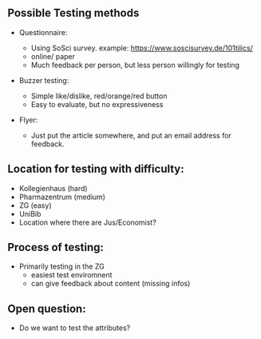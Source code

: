 ## Possible Testing methods

* Questionnaire:
  * Using SoSci survey. example: https://www.soscisurvey.de/101tilics/
  * online/ paper
  + Much feedback per person, but less person willingly for testing 

* Buzzer testing:
  * Simple like/dislike, red/orange/red button
  * Easy to evaluate, but no expressiveness
* Flyer:
  * Just put the article somewhere, and put an email address for feedback.
  
  
## Location for testing with difficulty:
* Kollegienhaus (hard)
* Pharmazentrum (medium)
* ZG  (easy)
* UniBib
* Location where there are Jus/Economist? 

## Process of testing:
* Primarily testing in the ZG
  * easiest test enviromnent
  * can give feedback about content (missing infos) 
  
## Open question:
* Do we want to test the attributes?


